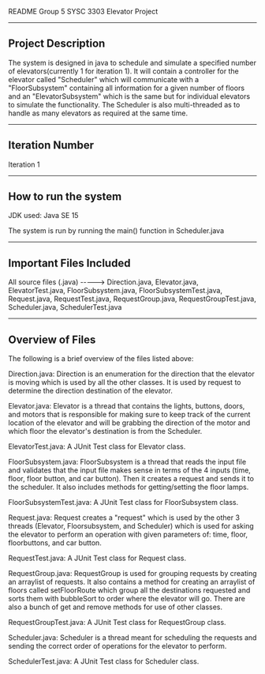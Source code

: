 README
Group 5 SYSC 3303 Elevator Project

---------------------
Project Description
---------------------

The system is designed in java to schedule and simulate a specified number of elevators(currently 1 for iteration 1). It will contain a controller for the elevator called "Scheduler" which will communicate with a "FloorSubsystem" containing all information
for a given number of floors and an "ElevatorSubsystem" which is the same but for individual elevators to simulate the functionality. The Scheduler is also multi-threaded as to handle as many elevators as required at the same
time.


---------------------
Iteration Number
---------------------

Iteration 1


-----------------------
How to run the system
-----------------------

JDK used: Java SE 15

The system is run by running the main() function in Scheduler.java


----------------
Important Files Included
----------------

All source files (.java) -----> Direction.java, Elevator.java, ElevatorTest.java, FloorSubsystem.java, FloorSubsystemTest.java, Request.java, RequestTest.java, RequestGroup.java, RequestGroupTest.java, Scheduler.java, SchedulerTest.java

-------------------
Overview of Files
-------------------

The following is a brief overview of the files listed above:

Direction.java: Direction is an enumeration for the direction that the elevator is moving which is used by all the other classes. It is used by request to determine the direction destination of the elevator.

Elevator.java:  Elevator is a thread that contains the lights, buttons, doors, and motors that is responsible for making sure to keep track of the current location of the elevator and will be grabbing the direction of the motor and which floor the elevator's destination is from the Scheduler.

ElevatorTest.java:  A JUnit Test class for Elevator class.

FloorSubsystem.java:  FloorSubsystem is a thread that reads the input file and validates that the input file makes sense in terms of the 4 inputs (time, floor, floor button, and car button). Then it creates a request and sends it to the scheduler. It also includes methods for getting/setting the floor lamps.

FloorSubsystemTest.java:  A JUnit Test class for FloorSubsystem class.

Request.java: Request creates a "request" which is used by the other 3 threads (Elevator, Floorsubsystem, and Scheduler) which is used for asking the elevator to perform an operation with given parameters of: time, floor, floorbuttons, and car button.

RequestTest.java: A JUnit Test class for Request class.

RequestGroup.java:  RequestGroup is used for grouping requests by creating an arraylist of requests. It also contains a method for creating an arraylist of floors called setFloorRoute which group all the destinations requested and sorts them with bubbleSort to order where the elevator will go. There are also a bunch of get and remove methods for use of other classes.


RequestGroupTest.java:  A JUnit Test class for RequestGroup class.

Scheduler.java: Scheduler is a thread meant for scheduling the requests and sending the correct order of operations for the elevator to perform.

SchedulerTest.java: A JUnit Test class for Scheduler class.
